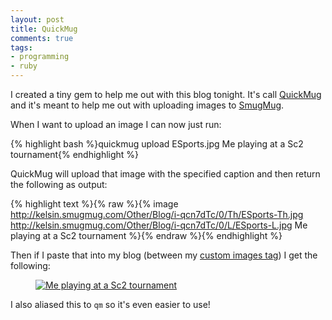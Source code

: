 ```yaml
---
layout: post
title: QuickMug
comments: true
tags:
- programming
- ruby
---
```


I created a tiny gem to help me out with this blog tonight. It's call
[QuickMug](https://github.com/Kelsin/quickmug) and it's meant to help me out
with uploading images to [SmugMug](https://github.com/Kelsin/quickmug).

When I want to upload an image I can now just run:

{% highlight bash %}quickmug upload ESports.jpg Me playing at a Sc2 tournament{% endhighlight %}

QuickMug will upload that image with the specified caption and then return the
following as output:

{% highlight text %}{% raw %}{% image http://kelsin.smugmug.com/Other/Blog/i-qcn7dTc/0/Th/ESports-Th.jpg http://kelsin.smugmug.com/Other/Blog/i-qcn7dTc/0/L/ESports-L.jpg Me playing at a Sc2 tournament %}{% endraw %}{% endhighlight %}

Then if I paste that into my blog (between my
[custom images tag](https://github.com/Kelsin/mxKelsin/blob/master/_plugins/images.rb))
I get the following:

<figure class="images">
  <a href="http://kelsin.smugmug.com/Other/Blog/i-qcn7dTc/0/L/ESports-L.jpg"><img alt="Me playing at a Sc2 tournament" src="http://kelsin.smugmug.com/Other/Blog/i-qcn7dTc/0/Th/ESports-Th.jpg"/></a>
</figure>

I also aliased this to `qm` so it's even easier to use!
